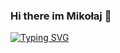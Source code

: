 ### Hi there im Mikołaj 👋

[![Typing SVG](https://readme-typing-svg.demolab.com?font=Google+Sans&weight=100&size=17&pause=1000&color=67A106&vCenter=true&width=600&lines=I+am+a+computer+sience+student+with+a+passion+for+computer+security+🥳+📕📘)](https://git.io/typing-svg)
